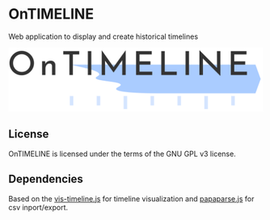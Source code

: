 # OnTIMELINE
Web application to display and create historical timelines

![Image](ontimeline.png "image")

License
-------
OnTIMELINE is licensed under the terms of the GNU GPL v3 license.

Dependencies
------------
Based on the [vis-timeline.js](https://github.com/visjs/vis-timeline) for timeline visualization and [papaparse.js](https://github.com/mholt/PapaParse) for csv inport/export.
